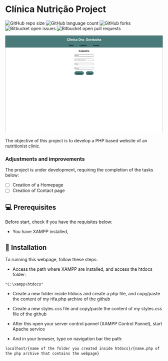 # Clínica Nutrição Project
![GitHub repo size](https://img.shields.io/github/repo-size/KauaValim/consultorioNutricao?style=for-the-badge)
![GitHub language count](https://img.shields.io/github/languages/count/KauaValim/consultorioNutricao?style=for-the-badge)
![GitHub forks](https://img.shields.io/github/forks/KauaValim/consultorioNutricao?style=for-the-badge)
![Bitbucket open issues](https://img.shields.io/bitbucket/issues/KauaValim/consultorioNutricao?style=for-the-badge)
![Bitbucket open pull requests](https://img.shields.io/bitbucket/pr-raw/KauaValim/consultorioNutricao?style=for-the-badge)

<img src="ScreenshotClinica.png" alt="Website Image">

<p>The objective of this project is to develop a PHP based website of an nutritionist clinic.</p>

### Adjustments and improvements

The project is under development, requiring the completion of the tasks below:

- [ ] Creation of a Homepage
- [ ] Creation of Contact page

## 💻 Prerequisites

Before start, check if you have the requisites below:

- You have XAMPP installed,

## 🚀 Installation

To running this webpage, follow these steps:

- Access the path where XAMPP are installed, and access the htdocs folder:

```
"C:\xampp\htdocs"
```

- Create a new folder inside htdocs and create a php file, and copy/paste the content of my rifa.php archive of the github

- Create a new styles.css file and copy/paste the content of my styles.css file of the github

- After this open your server control pannel (XAMPP Control Pannel), start Apache service

- And in your browser, type on navigation bar the path:

```
localhost/{name of the folder you created inside htdocs}/{name.php of the php archive that contains the webpage}
```
